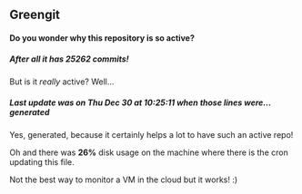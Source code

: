 ## Greengit

#### Do you wonder why this repository is so active?

##### After all it has 25262 commits!

But is it *really* active? Well...

##### Last update was on Thu Dec 30 at 10:25:11 when those lines were... generated

Yes, generated, because it certainly helps a lot to have such an active repo!

Oh and there was **26%** disk usage on the machine
where there is the cron updating this file.

Not the best way to monitor a VM in the cloud but it works! :)
